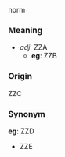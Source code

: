 norm
### Meaning
+ _adj_: ZZA
    + __eg__: ZZB

### Origin

ZZC

### Synonym

__eg__: ZZD

+ ZZE


